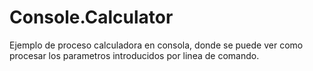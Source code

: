 # Console.Calculator
Ejemplo de proceso calculadora en consola, donde se puede ver como procesar los parametros introducidos por linea de comando.
